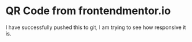 # QR Code from frontendmentor.io

I have successfully pushed this to git, I am trying to see how responsive it is.
